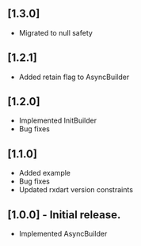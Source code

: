 ## [1.3.0]

* Migrated to null safety

## [1.2.1]

* Added retain flag to AsyncBuilder

## [1.2.0]

* Implemented InitBuilder
* Bug fixes

## [1.1.0]

* Added example
* Bug fixes
* Updated rxdart version constraints

## [1.0.0] - Initial release.

* Implemented AsyncBuilder
